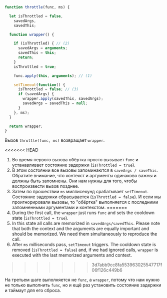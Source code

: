 ```js demo
function throttle(func, ms) {

  let isThrottled = false,
    savedArgs,
    savedThis;

  function wrapper() {

    if (isThrottled) { // (2)
      savedArgs = arguments;
      savedThis = this;
      return;
    }
    isThrottled = true;

    func.apply(this, arguments); // (1)

    setTimeout(function() {
      isThrottled = false; // (3)
      if (savedArgs) {
        wrapper.apply(savedThis, savedArgs);
        savedArgs = savedThis = null;
      }
    }, ms);
  }

  return wrapper;
}
```

Вызов `throttle(func, ms)` возвращает `wrapper`.

<<<<<<< HEAD
1. Во время первого вызова обёртка просто вызывает `func` и устанавливает состояние задержки (`isThrottled = true`).
2. В этом состоянии все вызовы запоминаются в `saveArgs / saveThis`. Обратите внимание, что контекст и аргументы одинаково важны и должны быть запомнены. Они нам нужны для того, чтобы воспроизвести вызов позднее.
3. Затем по прошествии `ms` миллисекунд срабатывает `setTimeout`. Состояние задержки сбрасывается (`isThrottled = false`). И если мы проигнорировали вызовы, то "обёртка" выполняется с последними запомненными аргументами и контекстом.
=======
1. During the first call, the `wrapper` just runs `func` and sets the cooldown state (`isThrottled = true`).
2. In this state all calls are memorized in `savedArgs/savedThis`. Please note that both the context and the arguments are equally important and should be memorized. We need them simultaneously to reproduce the call.
3. After `ms` milliseconds pass, `setTimeout` triggers. The cooldown state is removed (`isThrottled = false`) and, if we had ignored calls, `wrapper` is executed with the last memorized arguments and context.
>>>>>>> 3d7abb9cc8fa553963025547717f06f126c449b6

На третьем шаге выполняется не `func`, а `wrapper`, потому что нам нужно не только выполнить `func`, но и ещё раз установить состояние задержки и таймаут для его сброса.
